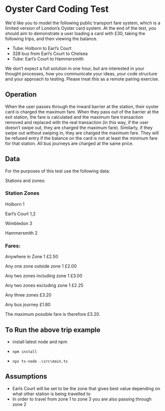 # Oyster Card Coding Test

We&#39;d like you to model the following public transport fare system, which is a limited
version of London’s Oyster card system. At the end of the test, you should aim to
demonstrate a user loading a card with £30, taking the following trips, and then viewing
the balance.
* Tube: Holborn to Earl’s Court
* 328 bus from Earl’s Court to Chelsea
* Tube: Earl’s Court to Hammersmith

We don’t expect a full solution in one hour, but are interested in your thought processes,
how you communicate your ideas, your code structure and your approach to testing.
Please treat this as a remote pairing exercise.
## Operation
When the user passes through the inward barrier at the station, their oyster card is
charged the maximum fare.
When they pass out of the barrier at the exit station, the fare is calculated and the
maximum fare transaction removed and replaced with the real transaction (in this
way, if the user doesn’t swipe out, they are charged the maximum fare).
Similarly, if they swipe out without swiping in, they are charged the maximum fare.
They will be refused entry if the balance on the card is not at least the minimum fare
for that station.
All bus journeys are charged at the same price.
## Data
For the purposes of this test use the following data:

Stations and zones:

### Station Zones
Holborn 1

Earl’s Court 1,2

Wimbledon 3

Hammersmith 2

### Fares:
Anywhere in Zone 1 £2.50

Any one zone outside zone 1 £2.00

Any two zones including zone 1 £3.00

Any two zones excluding zone 1 £2.25

Any three zones £3.20

Any bus journey £1.80

The maximum possible fare is therefore £3.20.

## To Run the above trip example
*  install latest node and npm
* `npm install`

* `npx ts-node .\src\main.ts`
## Assumptions
*  Earls Court will be set to be the zone that gives best value depending on what other station is being travelled to
*  In order to travel from zone 1 to zone 3 you are also passing through zone 2